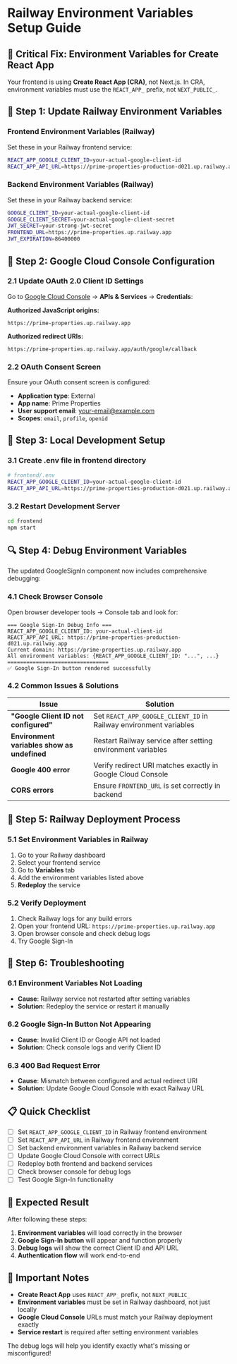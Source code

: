 # Railway Environment Variables Setup Guide

## 🚨 **Critical Fix: Environment Variables for Create React App**

Your frontend is using **Create React App (CRA)**, not Next.js. In CRA, environment variables must use the `REACT_APP_` prefix, not `NEXT_PUBLIC_`.

## 🔧 **Step 1: Update Railway Environment Variables**

### **Frontend Environment Variables (Railway)**
Set these in your Railway frontend service:

```bash
REACT_APP_GOOGLE_CLIENT_ID=your-actual-google-client-id
REACT_APP_API_URL=https://prime-properties-production-d021.up.railway.app
```

### **Backend Environment Variables (Railway)**
Set these in your Railway backend service:

```bash
GOOGLE_CLIENT_ID=your-actual-google-client-id
GOOGLE_CLIENT_SECRET=your-actual-google-client-secret
JWT_SECRET=your-strong-jwt-secret
FRONTEND_URL=https://prime-properties.up.railway.app
JWT_EXPIRATION=86400000
```

## 🔧 **Step 2: Google Cloud Console Configuration**

### **2.1 Update OAuth 2.0 Client ID Settings**

Go to [Google Cloud Console](https://console.cloud.google.com/) → **APIs & Services** → **Credentials**:

**Authorized JavaScript origins:**
```
https://prime-properties.up.railway.app
```

**Authorized redirect URIs:**
```
https://prime-properties.up.railway.app/auth/google/callback
```

### **2.2 OAuth Consent Screen**
Ensure your OAuth consent screen is configured:
- **Application type**: External
- **App name**: Prime Properties
- **User support email**: your-email@example.com
- **Scopes**: `email`, `profile`, `openid`

## 🔧 **Step 3: Local Development Setup**

### **3.1 Create .env file in frontend directory**
```bash
# frontend/.env
REACT_APP_GOOGLE_CLIENT_ID=your-actual-google-client-id
REACT_APP_API_URL=https://prime-properties-production-d021.up.railway.app
```

### **3.2 Restart Development Server**
```bash
cd frontend
npm start
```

## 🔍 **Step 4: Debug Environment Variables**

The updated GoogleSignIn component now includes comprehensive debugging:

### **4.1 Check Browser Console**
Open browser developer tools → Console tab and look for:

```
=== Google Sign-In Debug Info ===
REACT_APP_GOOGLE_CLIENT_ID: your-actual-client-id
REACT_APP_API_URL: https://prime-properties-production-d021.up.railway.app
Current domain: https://prime-properties.up.railway.app
All environment variables: {REACT_APP_GOOGLE_CLIENT_ID: "...", ...}
================================
✅ Google Sign-In button rendered successfully
```

### **4.2 Common Issues & Solutions**

| Issue | Solution |
|-------|----------|
| **"Google Client ID not configured"** | Set `REACT_APP_GOOGLE_CLIENT_ID` in Railway environment variables |
| **Environment variables show as undefined** | Restart Railway service after setting environment variables |
| **Google 400 error** | Verify redirect URI matches exactly in Google Cloud Console |
| **CORS errors** | Ensure `FRONTEND_URL` is set correctly in backend |

## 🚀 **Step 5: Railway Deployment Process**

### **5.1 Set Environment Variables in Railway**
1. Go to your Railway dashboard
2. Select your frontend service
3. Go to **Variables** tab
4. Add the environment variables listed above
5. **Redeploy** the service

### **5.2 Verify Deployment**
1. Check Railway logs for any build errors
2. Open your frontend URL: `https://prime-properties.up.railway.app`
3. Open browser console and check debug logs
4. Try Google Sign-In

## 🔧 **Step 6: Troubleshooting**

### **6.1 Environment Variables Not Loading**
- **Cause**: Railway service not restarted after setting variables
- **Solution**: Redeploy the service or restart it manually

### **6.2 Google Sign-In Button Not Appearing**
- **Cause**: Invalid Client ID or Google API not loaded
- **Solution**: Check console logs and verify Client ID

### **6.3 400 Bad Request Error**
- **Cause**: Mismatch between configured and actual redirect URI
- **Solution**: Update Google Cloud Console with exact Railway URL

## 📋 **Quick Checklist**

- [ ] Set `REACT_APP_GOOGLE_CLIENT_ID` in Railway frontend environment
- [ ] Set `REACT_APP_API_URL` in Railway frontend environment
- [ ] Set backend environment variables in Railway backend service
- [ ] Update Google Cloud Console with correct URLs
- [ ] Redeploy both frontend and backend services
- [ ] Check browser console for debug logs
- [ ] Test Google Sign-In functionality

## 🎯 **Expected Result**

After following these steps:
1. **Environment variables** will load correctly in the browser
2. **Google Sign-In button** will appear and function properly
3. **Debug logs** will show the correct Client ID and API URL
4. **Authentication flow** will work end-to-end

## 🚨 **Important Notes**

- **Create React App** uses `REACT_APP_` prefix, not `NEXT_PUBLIC_`
- **Environment variables** must be set in Railway dashboard, not just locally
- **Google Cloud Console** URLs must match your Railway deployment exactly
- **Service restart** is required after setting environment variables

The debug logs will help you identify exactly what's missing or misconfigured!
